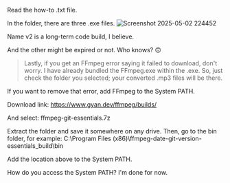 Read the how-to .txt file.

In the folder, there are three .exe files.
![Screenshot 2025-05-02 224452](https://github.com/user-attachments/assets/29fd8881-13d6-4be2-8e1e-1d2ca58a07b4)


Name v2 is a long-term code build, I believe.

And the other might be expired or not. Who knows? 🙃

> Lastly, if you get an FFmpeg error saying it failed to download, don't worry. I have already bundled the FFmpeg.exe within the .exe. So, just check the folder you selected; your converted .mp3 files will be there.

If you want to remove that error, add FFmpeg to the System PATH.

Download link:
https://www.gyan.dev/ffmpeg/builds/

And select:
ffmpeg-git-essentials.7z

Extract the folder and save it somewhere on any drive. Then, go to the bin folder, for example:
C:\Program Files (x86)\ffmpeg-date-git-version-essentials_build\bin

Add the location above to the System PATH.

How do you access the System PATH? I'm done for now.
